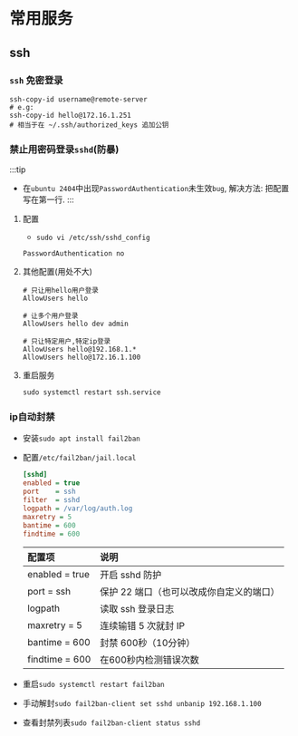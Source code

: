 # 常用服务

## ssh

### `ssh` 免密登录

```shell
ssh-copy-id username@remote-server
# e.g:
ssh-copy-id hello@172.16.1.251
# 相当于在 ~/.ssh/authorized_keys 追加公钥
```

### 禁止用密码登录`sshd`(防暴)

:::tip
- 在`ubuntu 2404`中出现`PasswordAuthentication`未生效`bug`, 解决方法: 把配置写在第一行.
:::

1. 配置 

    - `sudo vi /etc/ssh/sshd_config`

    ```shell
    PasswordAuthentication no
    ```

1. 其他配置(用处不大)

    ```shell
    # 只让用hello用户登录
    AllowUsers hello

    # 让多个用户登录
    AllowUsers hello dev admin

    # 只让特定用户,特定ip登录
    AllowUsers hello@192.168.1.*
    AllowUsers hello@172.16.1.100
    ```

1. 重启服务

    ```shell
    sudo systemctl restart ssh.service
    ```

### ip自动封禁

- 安装`sudo apt install fail2ban`

- 配置`/etc/fail2ban/jail.local`

    ```ini
    [sshd]
    enabled = true
    port    = ssh
    filter  = sshd
    logpath = /var/log/auth.log
    maxretry = 5
    bantime = 600
    findtime = 600
    ```

    | 配置项 | 说明 |
    | :----- | :--- |
    | enabled = true | 开启 sshd 防护 |
    | port = ssh | 保护 22 端口（也可以改成你自定义的端口） |
    | logpath | 读取 ssh 登录日志 |
    | maxretry = 5 | 连续输错 5 次就封 IP |
    | bantime = 600 | 封禁 600秒（10分钟） |
    | findtime = 600 | 在600秒内检测错误次数 |

- 重启`sudo systemctl restart fail2ban`

- 手动解封`sudo fail2ban-client set sshd unbanip 192.168.1.100`

- 查看封禁列表`sudo fail2ban-client status sshd`

